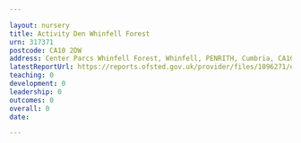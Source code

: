 ```yaml
---

layout: nursery
title: Activity Den Whinfell Forest
urn: 317371
postcode: CA10 2DW
address: Center Parcs Whinfell Forest, Whinfell, PENRITH, Cumbria, CA10 2DW
latestReportUrl: https://reports.ofsted.gov.uk/provider/files/1096271/urn/317371.pdf
teaching: 0
development: 0
leadership: 0
outcomes: 0
overall: 0
date: 

---
```

